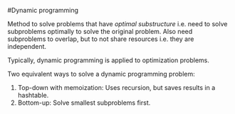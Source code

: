 #Dynamic programming

Method to solve problems that have _optimal substructure_ i.e. need to solve subproblems optimally to solve the original problem. Also need subproblems to overlap, but to not share resources i.e. they are independent. 

Typically, dynamic programming is applied to optimization problems. 

Two equivalent ways to solve a dynamic programming problem:

1. Top-down with memoization:
    Uses recursion, but saves results in a hashtable.
2. Bottom-up:
    Solve smallest subproblems first.  